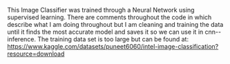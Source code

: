 This Image Classifier was trained through a Neural Network using supervised learning. There are comments throughout the code in which describe what I am doing throughout but I am cleaning and training the data until it finds the most accurate model and saves it so we can use it in cnn--inference. The training data set is too large but can be found at: https://www.kaggle.com/datasets/puneet6060/intel-image-classification?resource=download  
